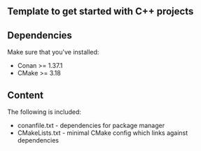 ## Template to get started with C++ projects

## Dependencies
Make sure that you've installed:
* Conan >= 1.37.1
* CMake >= 3.18

## Content
The following is included:
* conanfile.txt - dependencies for package manager
* CMakeLists.txt - minimal CMake config which links against dependencies

